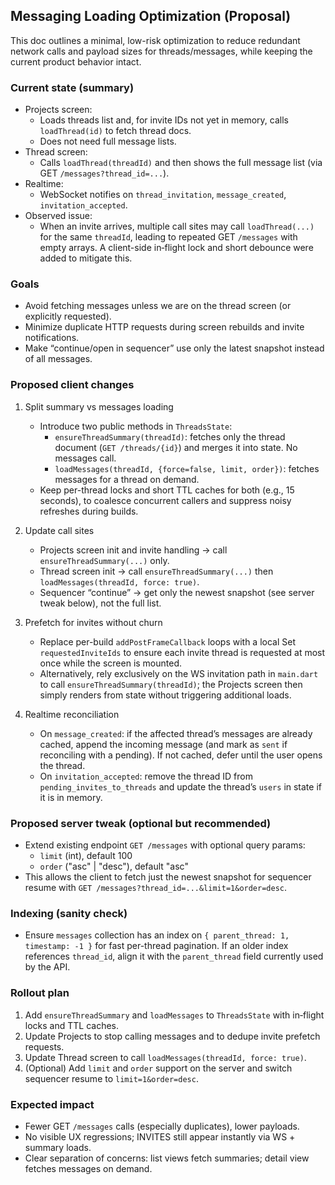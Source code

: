 ## Messaging Loading Optimization (Proposal)

This doc outlines a minimal, low-risk optimization to reduce redundant network calls and payload sizes for threads/messages, while keeping the current product behavior intact.

### Current state (summary)
- Projects screen:
  - Loads threads list and, for invite IDs not yet in memory, calls `loadThread(id)` to fetch thread docs.
  - Does not need full message lists.
- Thread screen:
  - Calls `loadThread(threadId)` and then shows the full message list (via GET `/messages?thread_id=...`).
- Realtime:
  - WebSocket notifies on `thread_invitation`, `message_created`, `invitation_accepted`.
- Observed issue:
  - When an invite arrives, multiple call sites may call `loadThread(...)` for the same `threadId`, leading to repeated GET `/messages` with empty arrays. A client-side in‑flight lock and short debounce were added to mitigate this.

### Goals
- Avoid fetching messages unless we are on the thread screen (or explicitly requested).
- Minimize duplicate HTTP requests during screen rebuilds and invite notifications.
- Make “continue/open in sequencer” use only the latest snapshot instead of all messages.

### Proposed client changes
1) Split summary vs messages loading
   - Introduce two public methods in `ThreadsState`:
     - `ensureThreadSummary(threadId)`: fetches only the thread document (`GET /threads/{id}`) and merges it into state. No messages call.
     - `loadMessages(threadId, {force=false, limit, order})`: fetches messages for a thread on demand.
   - Keep per-thread locks and short TTL caches for both (e.g., 15 seconds), to coalesce concurrent callers and suppress noisy refreshes during builds.

2) Update call sites
   - Projects screen init and invite handling → call `ensureThreadSummary(...)` only.
   - Thread screen init → call `ensureThreadSummary(...)` then `loadMessages(threadId, force: true)`.
   - Sequencer “continue” → get only the newest snapshot (see server tweak below), not the full list.

3) Prefetch for invites without churn
   - Replace per-build `addPostFrameCallback` loops with a local Set `requestedInviteIds` to ensure each invite thread is requested at most once while the screen is mounted.
   - Alternatively, rely exclusively on the WS invitation path in `main.dart` to call `ensureThreadSummary(threadId)`; the Projects screen then simply renders from state without triggering additional loads.

4) Realtime reconciliation
   - On `message_created`: if the affected thread’s messages are already cached, append the incoming message (and mark as `sent` if reconciling with a pending). If not cached, defer until the user opens the thread.
   - On `invitation_accepted`: remove the thread ID from `pending_invites_to_threads` and update the thread’s `users` in state if it is in memory.

### Proposed server tweak (optional but recommended)
- Extend existing endpoint `GET /messages` with optional query params:
  - `limit` (int), default 100
  - `order` ("asc" | "desc"), default "asc"
- This allows the client to fetch just the newest snapshot for sequencer resume with `GET /messages?thread_id=...&limit=1&order=desc`.

### Indexing (sanity check)
- Ensure `messages` collection has an index on `{ parent_thread: 1, timestamp: -1 }` for fast per-thread pagination. If an older index references `thread_id`, align it with the `parent_thread` field currently used by the API.

### Rollout plan
1) Add `ensureThreadSummary` and `loadMessages` to `ThreadsState` with in‑flight locks and TTL caches.
2) Update Projects to stop calling messages and to dedupe invite prefetch requests.
3) Update Thread screen to call `loadMessages(threadId, force: true)`.
4) (Optional) Add `limit` and `order` support on the server and switch sequencer resume to `limit=1&order=desc`.

### Expected impact
- Fewer GET `/messages` calls (especially duplicates), lower payloads.
- No visible UX regressions; INVITES still appear instantly via WS + summary loads.
- Clear separation of concerns: list views fetch summaries; detail view fetches messages on demand.



